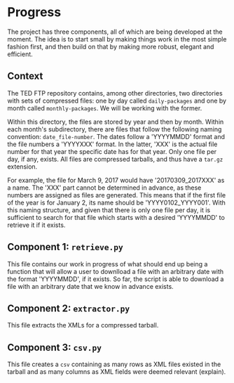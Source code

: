 # Progress

The project has three components, all of which are being developed at the moment. The idea is to start small by making things work in the most simple fashion first, and then build on that by making more robust, elegant and efficient.

## Context

The TED FTP repository contains, among other directories, two directories with sets of compressed files: one by day called `daily-packages` and one by month called `monthly-packages`. We will be working with the former.

Within this directory, the files are stored by year and then by month. Within each month's subdirectory, there are files that follow the following naming convention: `date_file-number`. The dates follow a 'YYYYMMDD' format and the file numbers a 'YYYYXXX' format. In the latter, 'XXX' is the actual file number for that year the specific date has for that year. Only one file per day, if any, exists. All files are compressed tarballs, and thus have a `tar.gz` extension.

For example, the file for March 9, 2017 would have '20170309_2017XXX' as a name. The 'XXX' part cannot be determined in advance, as these numbers are assigned as files are generated. This means that if the first file of the year is for January 2, its name should be 'YYYY0102_YYYY001'. With this naming structure, and given that there is only one file per day, it is sufficient to search for that file which starts with a desired 'YYYYMMDD' to retrieve it if it exists.

## Component 1: `retrieve.py`

This file contains our work in progress of what should end up being a function that will allow a user to downlload a file with an arbitrary date with the format 'YYYYMMDD', if it exists. So far, the script is able to download a file with an arbitrary date that we know in advance exists.

## Component 2: `extractor.py`

This file extracts the XMLs for a compressed tarball.

## Component 3: `csv.py`

This file creates a `csv` containing as many rows as XML files existed in the tarball and as many columns as XML fields were deemed relevant (explain).
